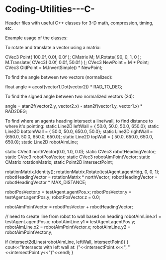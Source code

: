 # Coding-Utilities---C-
Header files with useful C++ classes for 3-D math, compression, timing, etc. 



Example usage of the classes:

To rotate and translate a vector using a matrix:

CVec3 Point( 100.0f, 0.0f, 0.0f );
CMatrix M;
M.Rotate( 90, 0, 1, 0 );
M.Translate( CVec3( 0.0f, 0.0f, 50.0f ) );
CVec3 NewPoint = M * Point;
CVec3 OldPoint = M.InvertSimple() * NewPoint;



To find the angle between two vectors (normalized):

float angle = acosf(vector1.Dot(vector2)) * RAD_TO_DEG;



To find the signed angle between two normalized vectors (2d):

angle = atan2f(vector2.y, vector2.x) - atan2f(vector1.y, vector1.x) * RAD2DEG;





To find where an agents heading intersect a line/wall, to find
distance to where it's pointing:
  static Line2D leftWall   = { 50.0,  50.0,  50.0, 650.0};
  static Line2D bottomWall = { 50.0,  50.0, 650.0,  50.0};
  static Line2D rightWall  = {650.0,  50.0, 650.0, 650.0};
  static Line2D topWall    = { 50.0, 650.0, 650.0, 650.0};
  static Line2D robotAimLine;

  static CVec3   northVector(0.0, 1.0, 0.0);
  static CVec3   robotHeadingVector;
  static CVec3   robotPosVector;
  static CVec3   robotAimPointVector;
  static CMatrix rotationMatrix;
  static Point2D intersectPoint;

  rotationMatrix.Identity();
  rotationMatrix.Rotate(testAgent.agentHdg, 0, 0, 1);
  robotHeadingVector = rotationMatrix * northVector;
  robotHeadingVector = robotHeadingVector * MAX_DISTANCE;

  robotPosVector.x = testAgent.agentPos.x;
  robotPosVector.y = testAgent.agentPos.y;
  robotPosVector.z = 0.0;

  robotAimPointVector = robotPosVector + robotHeadingVector;

  // need to create line from robot to wall based on heading
  robotAimLine.x1 = testAgent.agentPos.x;
  robotAimLine.y1 = testAgent.agentPos.y;
  robotAimLine.x2 = robotAimPointVector.x;
  robotAimLine.y2 = robotAimPointVector.y;

  if (intersect2dLines(robotAimLine, leftWall, intersectPoint))
  {
      cout<<"Intersects with left wall at: ("<<intersectPoint.x<<", "<<intersectPoint.y<<")"<<endl;
  }
